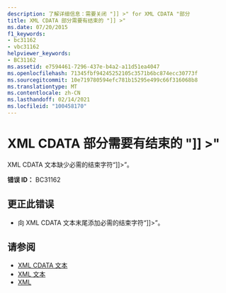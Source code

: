```yaml
---
description: 了解详细信息：需要关闭 "]] >" for XML CDATA "部分
title: XML CDATA 部分需要有结束的 "]] >"
ms.date: 07/20/2015
f1_keywords:
- bc31162
- vbc31162
helpviewer_keywords:
- BC31162
ms.assetid: e7594461-7296-437e-b4a2-a11d51ea4047
ms.openlocfilehash: 71345fbf94245252105c3571b6bc874ecc30773f
ms.sourcegitcommit: 10e719780594efc781b15295e499c66f316068b8
ms.translationtype: MT
ms.contentlocale: zh-CN
ms.lasthandoff: 02/14/2021
ms.locfileid: "100458170"
---
```

# <a name="expected-closing--for-xml-cdata-section"></a>XML CDATA 部分需要有结束的 "]] >"

XML CDATA 文本缺少必需的结束字符“]]>”。  
  
 **错误 ID：** BC31162  
  
## <a name="to-correct-this-error"></a>更正此错误  
  
- 向 XML CDATA 文本末尾添加必需的结束字符“]]>”。  
  
## <a name="see-also"></a>请参阅

- [XML CDATA 文本](../language-reference/xml-literals/xml-cdata-literal.md)
- [XML 文本](../language-reference/xml-literals/index.md)
- [XML](../programming-guide/language-features/xml/index.md)
